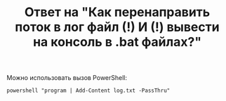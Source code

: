 ﻿---
title: "Ответ на \"Как перенаправить поток в лог файл (!) И (!) вывести на консоль в .bat файлах?\""
se.owner.user_id: 240512
se.owner.display_name: "MSDN.WhiteKnight"
se.owner.link: "https://ru.stackoverflow.com/users/240512/msdn-whiteknight"
se.answer_id: 790434
se.question_id: 642759
se.post_type: answer
se.is_accepted: True
---
<p>Можно использовать вызов PowerShell:</p>

<pre><code>powershell "program | Add-Content log.txt -PassThru"
</code></pre>
